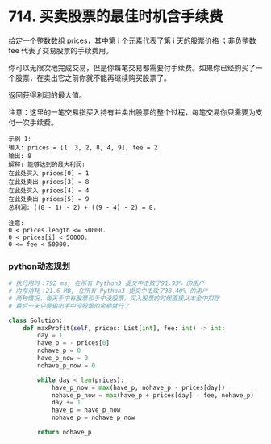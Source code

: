 # 714. 买卖股票的最佳时机含手续费
给定一个整数数组 prices，其中第 i 个元素代表了第 i 天的股票价格 ；非负整数 fee 代表了交易股票的手续费用。

你可以无限次地完成交易，但是你每笔交易都需要付手续费。如果你已经购买了一个股票，在卖出它之前你就不能再继续购买股票了。

返回获得利润的最大值。

注意：这里的一笔交易指买入持有并卖出股票的整个过程，每笔交易你只需要为支付一次手续费。

```shell
示例 1:
输入: prices = [1, 3, 2, 8, 4, 9], fee = 2
输出: 8
解释: 能够达到的最大利润:  
在此处买入 prices[0] = 1
在此处卖出 prices[3] = 8
在此处买入 prices[4] = 4
在此处卖出 prices[5] = 9
总利润: ((8 - 1) - 2) + ((9 - 4) - 2) = 8.

注意:
0 < prices.length <= 50000.
0 < prices[i] < 50000.
0 <= fee < 50000.
```

### python动态规划
```python
# 执行用时：792 ms, 在所有 Python3 提交中击败了91.93% 的用户
# 内存消耗：21.6 MB, 在所有 Python3 提交中击败了38.40% 的用户
# 两种情况，每天手中有股票和手中没股票，买入股票的时候直接从本金中扣除
# 最后一天只要输出手中没股票的金额就行了

class Solution:
    def maxProfit(self, prices: List[int], fee: int) -> int:
        day = 1
        have_p = - prices[0]
        nohave_p = 0
        have_p_now = 0
        nohave_p_now = 0

        while day < len(prices):
            have_p_now = max(have_p, nohave_p - prices[day])
            nohave_p_now = max(have_p + prices[day] - fee, nohave_p)
            day += 1
            have_p = have_p_now
            nohave_p = nohave_p_now

        return nohave_p
```